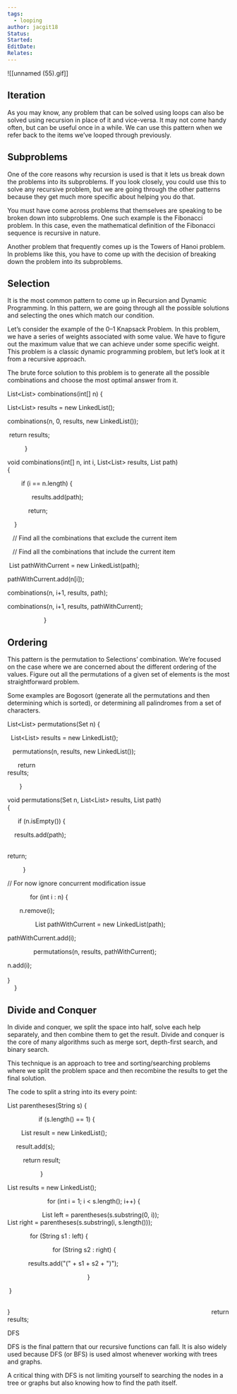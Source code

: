 ```yaml
---
tags:
  - looping
author: jacgit18
Status: 
Started: 
EditDate: 
Relates:
---
```

![[unnamed (55).gif]]

## Iteration 

As you may know, any problem that can be solved using loops can also be solved using recursion in place of it and vice-versa. It may not come handy often, but can be useful once in a while. We can use this pattern when we refer back to the items we’ve looped through previously. 

## Subproblems 

One of the core reasons why recursion is used is that it lets us break down the problems into its subproblems. If you look closely, you could use this to solve any recursive problem, but we are going through the other patterns because they get much more specific about helping you do that. 

You must have come across problems that themselves are speaking to be broken down into subproblems. One such example is the Fibonacci problem. In this case, even the mathematical definition of the Fibonacci sequence is recursive in nature. 

Another problem that frequently comes up is the Towers of Hanoi problem. In problems like this, you have to come up with the decision of breaking down the problem into its subproblems. 

## Selection 

It is the most common pattern to come up in Recursion and Dynamic Programming. In this pattern, we are going through all the possible solutions and selecting the ones which match our condition. 

Let’s consider the example of the 0–1 Knapsack Problem. In this problem, we have a series of weights associated with some value. We have to figure out the maximum value that we can achieve under some specific weight. This problem is a classic dynamic programming problem, but let’s look at it from a recursive approach. 

The brute force solution to this problem is to generate all the possible combinations and choose the most optimal answer from it. 

List<List<Integer>> combinations(int[] n) {            

List<List<Integer>> results = new LinkedList();                            

combinations(n, 0, results, new LinkedList<Integer>());               

 return results;                                                                                                

          } 

void combinations(int[] n, int i, List<List<Integer>> results, List<Integer> path){                                                                                         

        if (i == n.length) {        

              results.add(path);        

            return;                           

    } 

   // Find all the combinations that exclude the current item 

   // Find all the combinations that include the current item 

 List<Integer> pathWithCurrent = new LinkedList(path);  

pathWithCurrent.add(n[i]);                                                               

combinations(n, i+1, results, path);                                                         

combinations(n, i+1, results, pathWithCurrent);                          

                     } 

## Ordering 

This pattern is the permutation to Selections’ combination. We’re focused on the case where we are concerned about the different ordering of the values. Figure out all the permutations of a given set of elements is the most straightforward problem. 

Some examples are Bogosort (generate all the permutations and then determining which is sorted), or determining all palindromes from a set of characters. 

List<List<Integer>> permutations(Set<Integer> n) {                                                           

  List<List<Integer>> results = new LinkedList();                          

   permutations(n, results, new LinkedList<Integer>());                               

      return results;                                                                                                   

       } 

void permutations(Set<Integer> n, List<List<Integer>> results, List<Integer> path) {                                                                              

      if (n.isEmpty()) {                                                                            

    results.add(path);                                                                                       

     return;                                                                                                                 

         } 

// For now ignore concurrent modification issue                

             for (int i : n) {                                                                              

       n.remove(i);                                                                         

                List<Integer> pathWithCurrent = new LinkedList(path);       

pathWithCurrent.add(i);                                               

               permutations(n, results, pathWithCurrent);           

n.add(i);                                                                                                                              }                                                                                                                                  } 

## Divide and Conquer 

In divide and conquer, we split the space into half, solve each help separately, and then combine them to get the result. Divide and conquer is the core of many algorithms such as merge sort, depth-first search, and binary search. 

This technique is an approach to tree and sorting/searching problems where we split the problem space and then recombine the results to get the final solution. 

The code to split a string into its every point: 

List<String> parentheses(String s) {                             

                  if (s.length() == 1) {                                                                           

        List<String> result = new LinkedList<String>();                           

     result.add(s);                                                                                         

         return result;                                                                                           

                   } 

List<String> results = new LinkedList<String>();                         

                       for (int i = 1; i < s.length(); i++) {                                     

                    List<String> left = parentheses(s.substring(0, i));                                    List<String> right = parentheses(s.substring(i, s.length()));                  

             for (String s1 : left) {                                                                        

                          for (String s2 : right) {                                                              

            results.add("(" + s1 + s2 + ")");                                  

                                              } 

 }                                                           

                                                                }                                                                                                                    return results; 

DFS 

DFS is the final pattern that our recursive functions can fall. It is also widely used because DFS (or BFS) is used almost whenever working with trees and graphs. 

A critical thing with DFS is not limiting yourself to searching the nodes in a tree or graphs but also knowing how to find the path itself.